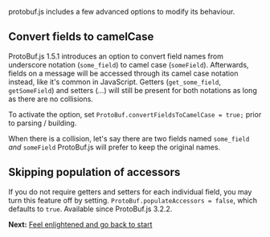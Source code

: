protobuf.js includes a few advanced options to modify its behaviour.

Convert fields to camelCase
---------------------------
ProtoBuf.js 1.5.1 introduces an option to convert field names from underscore notation (`some_field`) to camel case (`someField`). Afterwards, fields on a message will be accessed through its camel case notation instead, like it's common in JavaScript. Getters (`get_some_field`, `getSomeField`) and setters (...) will still be present for both notations as long as there are no collisions.

To activate the option, set `ProtoBuf.convertFieldsToCamelCase = true;` prior to parsing / building.

When there is a collision, let's say there are two fields named `some_field` *and* `someField` ProtoBuf.js will prefer to keep the original names.

Skipping population of accessors
--------------------------------
If you do not require getters and setters for each individual field, you may turn this feature off by setting.
`ProtoBuf.populateAccessors = false`, which defaults to `true`. Available since ProtoBuf.js 3.2.2.

**Next:** [Feel enlightened and go back to start](https://github.com/dcodeIO/protobuf.js/wiki)